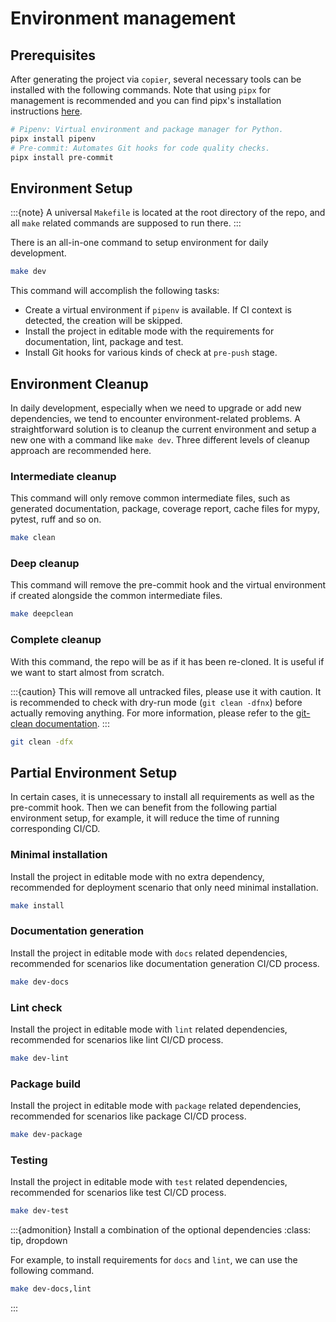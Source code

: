 # Environment management

## Prerequisites

After generating the project via `copier`, several necessary tools can be installed with the following commands.
Note that using `pipx` for management is recommended and you can find pipx's installation instructions [here](https://pypa.github.io/pipx/installation/).

```bash
# Pipenv: Virtual environment and package manager for Python.
pipx install pipenv
# Pre-commit: Automates Git hooks for code quality checks.
pipx install pre-commit
```

## Environment Setup

:::{note}
A universal `Makefile` is located at the root directory of the repo, and all `make` related commands are supposed to run there.
:::

There is an all-in-one command to setup environment for daily development.

```bash
make dev
```

This command will accomplish the following tasks:

- Create a virtual environment if `pipenv` is available. If CI context is detected, the creation will be skipped.
- Install the project in editable mode with the requirements for documentation, lint, package and test.
- Install Git hooks for various kinds of check at `pre-push` stage.

## Environment Cleanup

In daily development, especially when we need to upgrade or add new dependencies, we tend to encounter environment-related problems. A straightforward solution is to cleanup the current environment and setup a new one with a command like `make dev`. Three different levels of cleanup approach are recommended here.

### Intermediate cleanup

This command will only remove common intermediate files, such as generated documentation, package, coverage report, cache files for mypy, pytest, ruff and so on.

```bash
make clean
```

### Deep cleanup

This command will remove the pre-commit hook and the virtual environment if created alongside the common intermediate files.

```bash
make deepclean
```

### Complete cleanup

With this command, the repo will be as if it has been re-cloned. It is useful if we want to start almost from scratch.

:::{caution}
This will remove all untracked files, please use it with caution. It is recommended to check with dry-run mode (`git clean -dfnx`) before actually removing anything. For more information, please refer to the [git-clean documentation](https://git-scm.com/docs/git-clean).
:::

```bash
git clean -dfx
```

## Partial Environment Setup

In certain cases, it is unnecessary to install all requirements as well as the pre-commit hook.
Then we can benefit from the following partial environment setup, for example, it will reduce the time of running corresponding CI/CD.

### Minimal installation

Install the project in editable mode with no extra dependency,
recommended for deployment scenario that only need minimal installation.

```bash
make install
```

### Documentation generation

Install the project in editable mode with `docs` related dependencies,
recommended for scenarios like documentation generation CI/CD process.

```bash
make dev-docs
```

### Lint check

Install the project in editable mode with `lint` related dependencies,
recommended for scenarios like lint CI/CD process.

```bash
make dev-lint
```

### Package build

Install the project in editable mode with `package` related dependencies,
recommended for scenarios like package CI/CD process.

```bash
make dev-package
```

### Testing

Install the project in editable mode with `test` related dependencies,
recommended for scenarios like test CI/CD process.

```bash
make dev-test
```

:::{admonition} Install a combination of the optional dependencies
:class: tip, dropdown

For example, to install requirements for `docs` and `lint`, we can use the following command.

```bash
make dev-docs,lint
```

:::

